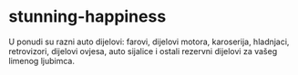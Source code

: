 # stunning-happiness
U ponudi su razni auto dijelovi: farovi, dijelovi motora, karoserija, hladnjaci, retrovizori, dijelovi ovjesa, auto sijalice i ostali rezervni dijelovi za vašeg limenog ljubimca.
